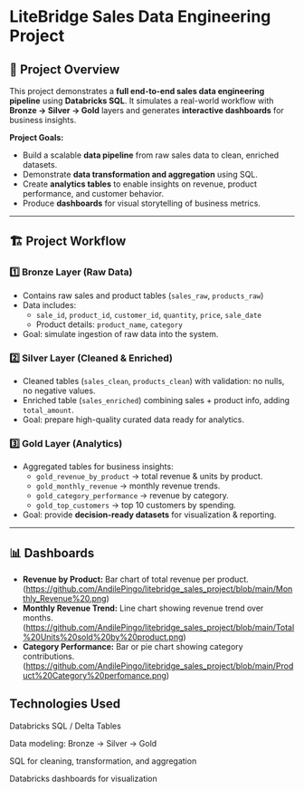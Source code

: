# LiteBridge Sales Data Engineering Project

## 🚀 Project Overview
This project demonstrates a **full end-to-end sales data engineering pipeline** using **Databricks SQL**. It simulates a real-world workflow with **Bronze → Silver → Gold** layers and generates **interactive dashboards** for business insights.  

**Project Goals:**  
- Build a scalable **data pipeline** from raw sales data to clean, enriched datasets.  
- Demonstrate **data transformation and aggregation** using SQL.  
- Create **analytics tables** to enable insights on revenue, product performance, and customer behavior.  
- Produce **dashboards** for visual storytelling of business metrics.  

---

## 🏗️ Project Workflow

### 1️⃣ Bronze Layer (Raw Data)
- Contains raw sales and product tables (`sales_raw`, `products_raw`)  
- Data includes:
  - `sale_id`, `product_id`, `customer_id`, `quantity`, `price`, `sale_date`
  - Product details: `product_name`, `category`  
- Goal: simulate ingestion of raw data into the system.

### 2️⃣ Silver Layer (Cleaned & Enriched)
- Cleaned tables (`sales_clean`, `products_clean`) with validation: no nulls, no negative values.  
- Enriched table (`sales_enriched`) combining sales + product info, adding `total_amount`.  
- Goal: prepare high-quality curated data ready for analytics.

### 3️⃣ Gold Layer (Analytics)
- Aggregated tables for business insights:
  - `gold_revenue_by_product` → total revenue & units by product.
  - `gold_monthly_revenue` → monthly revenue trends.
  - `gold_category_performance` → revenue by category.
  - `gold_top_customers` → top 10 customers by spending.  
- Goal: provide **decision-ready datasets** for visualization & reporting.

---

## 📊 Dashboards
- **Revenue by Product:** Bar chart of total revenue per product.  (https://github.com/AndilePingo/litebridge_sales_project/blob/main/Monthly_Revenue%20.png)
- **Monthly Revenue Trend:** Line chart showing revenue trend over months.  (https://github.com/AndilePingo/litebridge_sales_project/blob/main/Total%20Units%20sold%20by%20product.png)
- **Category Performance:** Bar or pie chart showing category contributions.  (https://github.com/AndilePingo/litebridge_sales_project/blob/main/Product%20Category%20perfomance.png)


## Technologies Used

Databricks SQL / Delta Tables

Data modeling: Bronze → Silver → Gold

SQL for cleaning, transformation, and aggregation

Databricks dashboards for visualization

